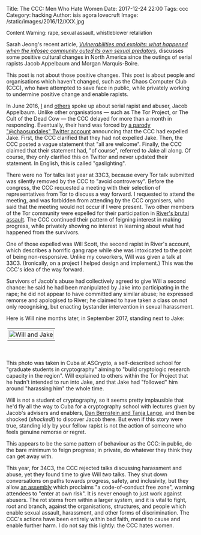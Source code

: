 Title: The CCC: Men Who Hate Women
Date: 2017-12-24 22:00
Tags: ccc
Category: hacking
Author: isis agora lovecruft
Image: /static/images/2016/12/XXX.jpg

<!-- PELICAN_BEGIN_SUMMARY -->

<p style="font-size: small;">
Content Warning: rape, sexual assault, whistleblower retaliation
</p>

Sarah Jeong's recent article,
<a href=https://www.theverge.com/2017/12/21/16807116/infosec-community-sexual-predators-weinstein-assault><i>Vulnerabilities and exploits: what happened when the infosec community outed its own sexual predators</i></a>,
discusses some positive cultural changes in North America since the outings of
serial rapists Jacob Appelbaum and Morgan Marquis-Boire.

This post is not about those positive changes.  This post is about people and
organisations which haven't changed, such as the Chaos Computer Club (CCC), who
have attempted to save face in public, while privately working to undermine
positive change and enable rapists.

<!-- PELICAN_END_SUMMARY -->

In June 2016,
[I](https://blog.patternsinthevoid.net/the-forest-for-the-trees.html) and
[others](http://jacobappelbaum.net) spoke up about serial rapist and abuser,
Jacob Appelbaum.  Unlike other organisations — such as The Tor Project, or The
Cult of the Dead Cow — the CCC delayed for more than a month in responding.
Eventually, their hand was forced by
[a parody "@chaosupdales" Twitter account](https://twitter.com/chaosupdales/status/743197667157762048)
announcing that the CCC had expelled Jake.  First,
the CCC clarified that they had not expelled Jake.  Then, the CCC posted a vague
statement that "all are welcome".  Finally, the CCC claimed that their statement
had, "of course", referred to Jake all along.  Of course, they only clarified
this on Twitter and never updated their statement. In English, this is called
"gaslighting".

There were no Tor talks last year at 33C3, because every Tor talk submitted was
silently removed by the CCC to "avoid controversy".  Before the congress, the
CCC requested a meeting with their selection of representatives from Tor to
discuss a way forward.  I requested to attend the meeting, and was forbidden
from attending by the CCC organisers, who said that the meeting would not occur
if I were present.
Two other members of the Tor community were expelled for their participation in
[River's brutal assault](http://jacobappelbaum.net/#stories).
The CCC continued their pattern of feigning interest in making progress, while
privately showing no interest in learning about what had happened from the survivors.

One of those expelled was Will Scott, the second rapist in River's account, which
describes a horrific gang rape while she was intoxicated to the point of being
non-responsive.  Unlike my coworkers, Will was given a talk at 33C3.
(Ironically, on a project I helped design and implement.)
This was the CCC's idea of the way forward.

Survivors of Jacob's abuse had collectively agreed to give Will a second chance:
he said he had been manipulated by Jake into participating in the rape; he did
not appear to have committed any similar abuse; he expressed remorse and
apologised to River; he claimed to have taken a class on not only recognising,
but enacting bystander intervention in sexual harassment.

Here is Will nine months later, in September 2017, standing next to Jake:

</p><span id="wrapper" style="width:100%;">
<table id="wrapper-table" style="width:100%; padding:0.2em;"><tbody>
<tr>
  <td style="text-align:center; padding:0.2em;">
    <a href="./static/images/2017/12/ascrypto2017.JPG">
    <img alt="Will and Jake" width="100%"
         src="./static/images/2017/12/ascrypto2017.JPG" />
    </a>
  </td>
</tr>
</tbody></table>
<p><br /></p>

This photo was taken in Cuba at ASCrypto, a self-described school for "graduate
students in cryptography" aiming to "build cryptologic research capacity in the
region".  Will explained to others
within the Tor Project that he hadn't intended to run into Jake, and that Jake
had "followed" him around "harassing him" the whole time.

Will is not a student of cryptography, so it seems pretty implausible that he'd
fly all the way to Cuba for a cryptography school with lectures given by Jacob's
advisers and enablers,
[Dan Bernstein and Tanja Lange](https://medium.com/@hdevalence/when-hell-kept-on-payroll-somewhere-is-where-you-are-f419d3022d0),
and then be shocked (*shocked!*) to discover Jacob there.  But even if this
story were true, standing idly by your fellow rapist is not the action of
someone who feels genuine remorse or regret.

This appears to be the same pattern of behaviour as the CCC: in
public, do the bare minimum to feign progress; in private, do whatever
they think they can get away with.

This year, for 34C3, the CCC rejected talks discussing harassment and abuse, yet
they found time to give Will *two* talks.  They shut down
conversations on paths towards progress, safety, and inclusivity, but they allow
[an assembly](https://pbs.twimg.com/media/DRQupEeXUAAI_T7.jpg) which proclaims
"a code-of-conduct free zone", warning attendees to "enter at own risk".  It is never enough to just
work against abusers.  The rot stems from within a larger system, and it
is vital to fight, root and branch, against the organisations, structures, and
people which enable sexual assault, harassment, and other forms of
discrimination.  The CCC's actions have been entirely within bad faith, meant to
cause and enable further harm.  I do not say this lightly: the CCC hates women.
